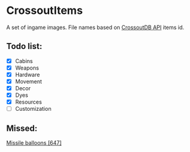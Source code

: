 # CrossoutItems
A set of ingame images. File names based on [CrossoutDB API](https://github.com/Zicore/CrossoutMarket#crossoutdb-api) items id.


## Todo list:
 - [x] Cabins
 - [x] Weapons
 - [x] Hardware
 - [x] Movement
 - [x] Decor
 - [x] Dyes
 - [x] Resources
 - [ ] Customization

 ## Missed:
 [Missile balloons [647]](https://crossoutdb.com/item/647)